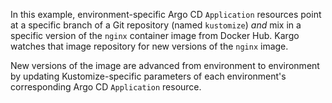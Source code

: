 In this example, environment-specific Argo CD `Application` resources point at a
specific branch of a Git repository (named `kustomize`) _and_ mix in a
specific version of the `nginx` container image from Docker Hub. Kargo watches
that image repository for new versions of the `nginx` image.

New versions of the image are advanced from environment to environment by
updating Kustomize-specific parameters of each environment's corresponding Argo
CD `Application` resource.
